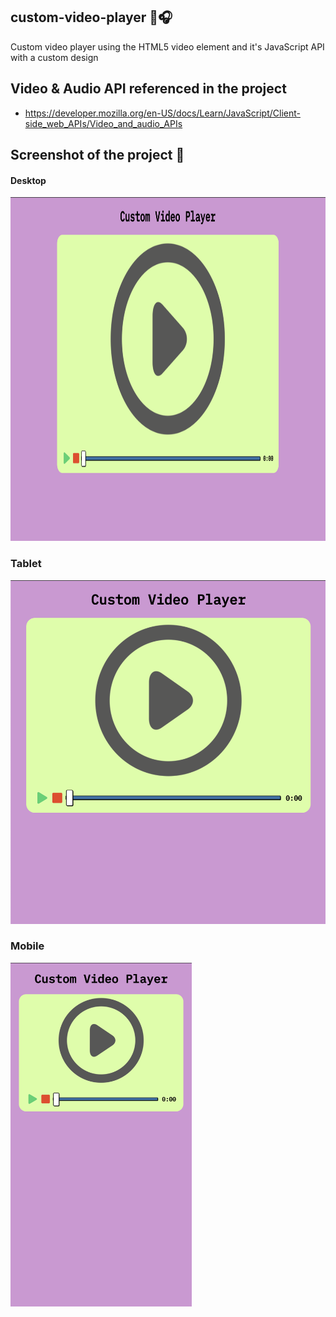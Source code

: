 ## custom-video-player 🤘🎧
Custom video player using the HTML5 video element and it's JavaScript API with a custom design

## Video & Audio API referenced in the project
* https://developer.mozilla.org/en-US/docs/Learn/JavaScript/Client-side_web_APIs/Video_and_audio_APIs

## Screenshot of the project 💽

#### Desktop
<a href="" rel="nofollow"><img height="550" src="https://github.com/NicoleGeorge/custom-video-player/blob/main/Video-Player-full-screen.png" style="max-width:100%;" target="_blank"></a>

### Tablet
<a href="#" rel="nofollow"><img height="550" src="https://github.com/NicoleGeorge/custom-video-player/blob/main/Video-Player-tablet.png" style="max-width:100%;" target="_blank"></a>

### Mobile
<a href="#" rel="nofollow"><img height="550" src="https://github.com/NicoleGeorge/custom-video-player/blob/main/Video-Player-mobile.png" style="max-width:100%;" target="_blank"></a>